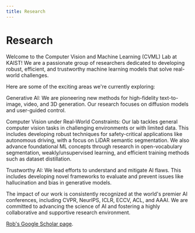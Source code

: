 ```yaml
---
title: Research
---
```


# <i class="fas fa-microscope"></i>Research

Welcome to the Computer Vision and Machine Learning (CVML) Lab at KAIST! We are a passionate group of researchers dedicated to developing robust, efficient, and trustworthy machine learning models that solve real-world challenges.

Here are some of the exciting areas we're currently exploring:

Generative AI: We are pioneering new methods for high-fidelity text-to-image, video, and 3D generation. Our research focuses on diffusion models and user-guided control.

Computer Vision under Real-World Constraints: Our lab tackles general computer vision tasks in challenging environments or with limited data. This includes developing robust techniques for safety-critical applications like autonomous driving, with a focus on LiDAR semantic segmentation. We also advance foundational ML concepts through research in open-vocabulary segmentation, weakly/unsupervised learning, and efficient training methods such as dataset distillation.

Trustworthy AI: We lead efforts to understand and mitigate AI flaws. This includes developing novel frameworks to evaluate and prevent issues like hallucination and bias in generative models.

The impact of our work is consistently recognized at the world's premier AI conferences, including CVPR, NeurIPS, ICLR, ECCV, ACL, and AAAI. We are committed to advancing the science of AI and fostering a highly collaborative and supportive research environment.

[Rob's Google Scholar page](https://scholar.google.com/citations?user=H36hOqEAAAAJ&hl=en).
